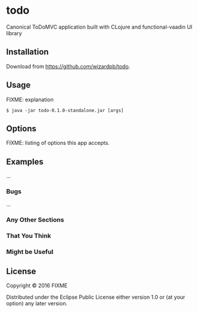 # todo
Canonical ToDoMVC application built with CLojure and functional-vaadin UI library

## Installation

Download from https://github.com/wizardpb/todo.

## Usage

FIXME: explanation

    $ java -jar todo-0.1.0-standalone.jar [args]

## Options

FIXME: listing of options this app accepts.

## Examples

...

### Bugs

...

### Any Other Sections
### That You Think
### Might be Useful

## License

Copyright © 2016 FIXME

Distributed under the Eclipse Public License either version 1.0 or (at
your option) any later version.
